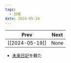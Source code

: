 ```yaml
---
tags:
  - 日報
date: 2024-05-24
---
```

|      Prev      | Next |
| :------------: | :--: |
| [[2024-05-19]] | None |
- [未来日記]()を観た